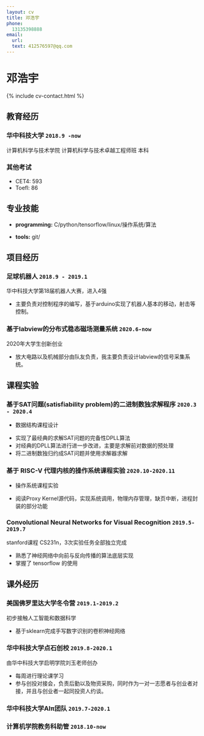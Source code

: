 ```yaml
---
layout: cv
title: 邓浩宇
phone:
  13135398888
email:
  url: 
  text: 412576597@qq.com
---
```

  


#  邓浩宇

<!--
include contact information from the front matter
Supported arguments:
    - homepage: url, text
    - phone
    - email
-->

{% include cv-contact.html %}



##  教育经历

### **华中科技大学** `2018.9 -now`
计算机科学与技术学院 计算机科学与技术卓越工程师班 本科

### **其他考试** 
- CET4:  593
- Toefl: 86

## 专业技能
- **programming:** C/python/tensorflow/linux/操作系统/算法

- **tools:** git/

## 项目经历

### **足球机器人** `2018.9 - 2019.1`
华中科技大学第18届机器人大赛，进入4强
- 主要负责对控制程序的编写，基于arduino实现了机器人基本的移动，射击等控制。

### **基于labview的分布式稳态磁场测量系统** `2020.6-now`
2020年大学生创新创业
- 放大电路以及机械部分由队友负责，我主要负责设计labview的信号采集系统。

## 课程实验
### **基于SAT问题(satisfiability problem)的二进制数独求解程序** `2020.3 - 2020.4`
- 数据结构课程设计
* 实现了最经典的求解SAT问题的完备性DPLL算法
* 对经典的DPLL算法进行进一步改进，主要是求解前对数据的预处理
* 将二进制数独归约成SAT问题并使用求解器求解

### **基于 RISC-V 代理内核的操作系统课程实验** `2020.10-2020.11`
- 操作系统课程实验
* 阅读Proxy Kernel源代码，实现系统调用，物理内存管理，缺页中断，进程封装的部分功能

### **Convolutional Neural Networks for Visual Recognition** `2019.5-2019.7`
stanford课程 CS231n，3次实验任务全部独立完成
- 熟悉了神经网络中向前与反向传播的算法底层实现
- 掌握了 tensorflow 的使用


## 课外经历
### **美国佛罗里达大学冬令营** `2019.1-2019.2`
初步接触人工智能和数据科学
- 基于sklearn完成手写数字识别的卷积神经网络

### **华中科技大学点石创校** `2019.8-2020.1`
由华中科技大学启明学院刘玉老师创办
- 每周进行理论课学习
- 参与创投对接会，负责后勤以及物资采购，同时作为一对一志愿者与创业者对接，并且与创业者一起同投资人约谈。

### **华中科技大学AIπ团队** `2019.7-2020.1`

### **计算机学院教务科助管**  `2018.10-now`

<!-- ### Footer

Last updated: MAY 2021 -->
